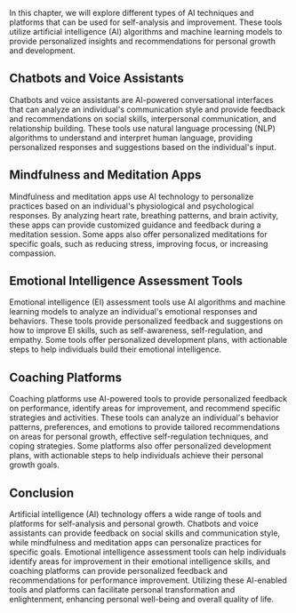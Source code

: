 

In this chapter, we will explore different types of AI techniques and platforms that can be used for self-analysis and improvement. These tools utilize artificial intelligence (AI) algorithms and machine learning models to provide personalized insights and recommendations for personal growth and development.

Chatbots and Voice Assistants
-----------------------------

Chatbots and voice assistants are AI-powered conversational interfaces that can analyze an individual's communication style and provide feedback and recommendations on social skills, interpersonal communication, and relationship building. These tools use natural language processing (NLP) algorithms to understand and interpret human language, providing personalized responses and suggestions based on the individual's input.

Mindfulness and Meditation Apps
-------------------------------

Mindfulness and meditation apps use AI technology to personalize practices based on an individual's physiological and psychological responses. By analyzing heart rate, breathing patterns, and brain activity, these apps can provide customized guidance and feedback during a meditation session. Some apps also offer personalized meditations for specific goals, such as reducing stress, improving focus, or increasing compassion.

Emotional Intelligence Assessment Tools
---------------------------------------

Emotional intelligence (EI) assessment tools use AI algorithms and machine learning models to analyze an individual's emotional responses and behaviors. These tools provide personalized feedback and suggestions on how to improve EI skills, such as self-awareness, self-regulation, and empathy. Some tools offer personalized development plans, with actionable steps to help individuals build their emotional intelligence.

Coaching Platforms
------------------

Coaching platforms use AI-powered tools to provide personalized feedback on performance, identify areas for improvement, and recommend specific strategies and activities. These tools can analyze an individual's behavior patterns, preferences, and emotions to provide tailored recommendations on areas for personal growth, effective self-regulation techniques, and coping strategies. Some platforms also offer personalized development plans, with actionable steps to help individuals achieve their personal growth goals.

Conclusion
----------

Artificial intelligence (AI) technology offers a wide range of tools and platforms for self-analysis and personal growth. Chatbots and voice assistants can provide feedback on social skills and communication style, while mindfulness and meditation apps can personalize practices for specific goals. Emotional intelligence assessment tools can help individuals identify areas for improvement in their emotional intelligence skills, and coaching platforms can provide personalized feedback and recommendations for performance improvement. Utilizing these AI-enabled tools and platforms can facilitate personal transformation and enlightenment, enhancing personal well-being and overall quality of life.
